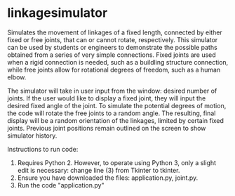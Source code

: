 # linkagesimulator

Simulates the movement of linkages of a fixed length, connected by either fixed or free joints, that can or cannot rotate, respectively. 
This simulator can be used by students or engineers to demonstrate the possible paths obtained from a series of very simple connections. Fixed joints are used when a rigid connection is needed, such as a buildling structure connection, while free joints allow for rotational degrees of freedom, such as a human elbow. 

The simulator will take in user input from the window: desired number of joints. If the user would like to display a fixed joint, they will input the desired fixed angle of the joint. To simulate the potential degrees of motion, the code will rotate the free joints to a random angle. The resulting, final display will be a random orientation of the linkages, limited by certain fixed joints. Previous joint positions remain outlined on the screen to show simulator history. 

Instructions to run code: 
1. Requires Python 2. However, to operate using Python 3, only a slight edit is necessary: change line (3) from Tkinter to tkinter. 
2. Ensure you have downloaded the files: application.py, joint.py. 
3. Run the code "application.py"
